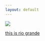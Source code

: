 ```yaml
---
layout: default
---
```


<div class="preview-panel">
<a href="/Edweb/2015/11/03/Villas-de-Rio-Grande/">
	<img class="preview-images" src="/Edweb/Propiedades/venta/Villas de Rio Grande/3.jpg">
	<p>this is rio grande</p>
</a>
</div>
